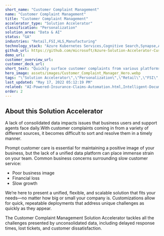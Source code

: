 ```yaml
---
short_name: "Customer Complaint Management"
name: "Customer Complaint Management"
title: "Customer Complaint Management"
accelerator_type: "Solution Accelerator"
classification: "Personalization"
solution_area: "Data & AI"
status: "GA"
industries: "Retail,FSI,HLS,Manufacturing"
technology_stack: "Azure Kubernetes Services,Cognitive Search,Synapse,Azure Machine Learning,PowerApps"
github_url: https://github.com/microsoft/Azure-Solution-Accelerator-Customer-Complaint-Management
demo_url: 
customer_overview_url: 
customer_deck_url: 
short_text: "Quickly surface customer complaints from various platforms to the correct support."
hero_image: assets/images/Customer_Complaint_Manager_Hero.webp
tags: "\"Solution Accelerator\",\"Personalization\",\"Retail\",\"FSI\",\"HLS\",\"Manufacturing\",\"Azure Kubernetes Services\",\"Cognitive Search\",\"Synapse\",\"Azure Machine Learning\",\"PowerApps\",\"Data & AI\",\"GA\""
last_updated: "May 17, 2022 05:12:19 PM"
related: "AI-Powered-Insurance-Claims-Automation.html,Intelligent-Document-Processing.html,Knowledge-Mining.html,Knowledge-Mining---AML.html,Azure-Cognitive-Search-Hands-On-Lab.html"
order: 2
---
```

## About this Solution Accelerator

A lack of consolidated data impacts issues that business users and support agents face daily.With customer complaints coming in from a variety of different sources, it becomes difficult to sort and resolve them in a timely manner.

Prompt customer care is essential for maintaining a positive image of your business, but the lack of a unified data platform can place immense strain on your team.  Common business concerns surrounding slow customer service:

* Poor business image
* Financial loss
* Slow growth

We’re here to present a unified, flexible, and scalable solution that fits your needs—no matter how big or small your company is. Customizations allow for quick, repeatable deployments that address unique challenges as quickly as they appear.

The Customer Complaint Management Solution Accelerator tackles all the challenges presented by unconsolidated data, including delayed response times, lost tickets, and customer dissatisfaction.
